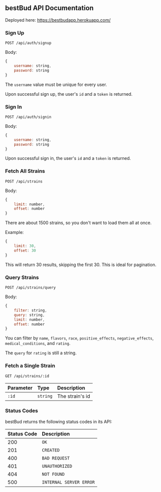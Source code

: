 ## bestBud API Documentation
Deployed here: https://bestbudapp.herokuapp.com/
### Sign Up
```HTTP
POST /api/auth/signup
```
Body:
```javascript
{
    username: string,
    password: string
}
```
The `username` value must be unique for every user.

Upon successful sign up, the user's `id` and a `token` is returned.
### Sign In
```HTTP
POST /api/auth/signin
```
Body:
```javascript
{
    username: string,
    password: string
}
```
Upon successful sign in, the user's `id` and a `token` is returned.
### Fetch All Strains
```HTTP
POST /api/strains
```
Body:
```javascript
{
    limit: number,
    offset: number
}
```
There are about 1500 strains, so you don't want to load them all at once.

Example:
```javascript
{
    limit: 30,
    offset: 30
}
```
This will return 30 results, skipping the first 30. This is ideal for pagination.
### Query Strains
```HTTP
POST /api/strains/query
```
Body:
```javascript
{
    filter: string,
    query: string,
    limit: number,
    offset: number
}
```
You can filter by `name`, `flavors`, `race`, `positive_effects`, `negative_effects`, `medical_conditions`, and `rating`.

The `query` for `rating` is still a string.
### Fetch a Single Strain
```HTTP
GET /api/strains/:id
```
| Parameter | Type | Description |
| :--- | :--- | :--- |
| `:id` | `string` | The strain's id |
### Status Codes
bestBud returns the following status codes in its API:

| Status Code | Description |
| :--- | :--- |
| 200 | `OK` |
| 201 | `CREATED` |
| 400 | `BAD REQUEST` |
| 401 | `UNAUTHORIZED` |
| 404 | `NOT FOUND` |
| 500 | `INTERNAL SERVER ERROR` |

